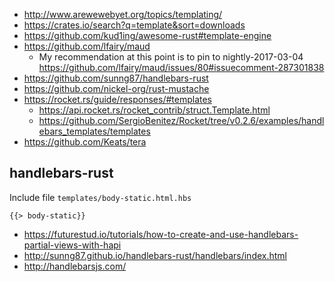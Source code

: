 - http://www.arewewebyet.org/topics/templating/
- https://crates.io/search?q=template&sort=downloads
- https://github.com/kud1ing/awesome-rust#template-engine
- https://github.com/lfairy/maud
  - My recommendation at this point is to pin to nightly-2017-03-04 https://github.com/lfairy/maud/issues/80#issuecomment-287301838
- https://github.com/sunng87/handlebars-rust
- https://github.com/nickel-org/rust-mustache
- https://rocket.rs/guide/responses/#templates
  - https://api.rocket.rs/rocket_contrib/struct.Template.html
  - https://github.com/SergioBenitez/Rocket/tree/v0.2.6/examples/handlebars_templates/templates
- https://github.com/Keats/tera

## handlebars-rust

Include file `templates/body-static.html.hbs`

`{{> body-static}}`

- https://futurestud.io/tutorials/how-to-create-and-use-handlebars-partial-views-with-hapi
- http://sunng87.github.io/handlebars-rust/handlebars/index.html
- http://handlebarsjs.com/

